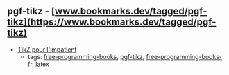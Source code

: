 pgf-tikz - [www.bookmarks.dev/tagged/pgf-tikz](https://www.bookmarks.dev/tagged/pgf-tikz)
---
* [TikZ pour l'impatient](http://math.et.info.free.fr/TikZ/)
    * tags: [free-programming-books](../tagged/free-programming-books.md), [pgf-tikz](../tagged/pgf-tikz.md), [free-programming-books-fr](../tagged/free-programming-books-fr.md), [latex](../tagged/latex.md)
